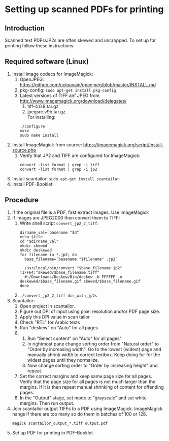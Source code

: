 # Setting up scanned PDFs for printing

## Introduction

Scanned text PDFs/JP2s are often skewed and uncropped. To set up for printing follow these instructions:

## Required software (Linux)

1. Install image codecs for ImageMagick:
   1. OpenJPEG: https://github.com/uclouvain/openjpeg/blob/master/INSTALL.md
   2. pkg-config: `sudo apt-get install pkg-config`
   3. Latest versions of TIFF anf JPEG from http://www.imagemagick.org/download/delegates/
      1. tiff-4.0.8.tar.gz
      2. jpegsrc.v9b.tar.gz  
      For installing:
      ```
      ./configure
      make
      sudo make install
      ```
2. Install ImageMagick from source: https://imagemagick.org/script/install-source.php
   1. Verify that JP2 and TIFF are configured for ImageMagick:
      ```
      convert -list format | grep -i tiff
      convert -list format | grep -i jp2
      ```
3. Install scantailor: `sudo apt-get install scantailor`
4. Install PDF-Booklet

## Procedure

1. If the original file is a PDF, first extract images. Use ImageMagick
2. If images are JPEG2000 then convert them to TIFF:
   1. Write shell script `convert_jp2_2_tiff`:
      ```
      dirname_val=`basename "$d"`
      echo $file
      cd "$dirname_val"
      mkdir skewed
      mkdir deskewed
      for filename in *.jp2; do
        base_filename=`basename "$filename" .jp2`

        /usr/local/bin/convert "$base_filename.jp2" TIFF64:"skewed/$base_filename.tiff"
        #~/Downloads/Deskew/Bin/deskew -b FFFFFF -o deskewed/$base_filename.gif skewed/$base_filename.gif
      done
      ```
   2. `./convert_jp2_2_tiff dir_with_jp2s`
3. Scantailor:
   1. Open project in scantailor.
   2. Figure out DPI of input using pixel resolution and/or PDF page size.
   3. Apply this DPI value in scan tailor
   4. Check "RTL" for Arabic texts
   5. Run "deskew" on "Auto" for all pages
   6. 1. Run "Select content" on "Auto" for all pages"
      2. In rightmost pane change sorting order from "Natural order" to "Order by increasing width". Go to the lowest (widest) page and manually shrink width to correct textbox. Keep doing for for the widest pages until they normalize.
      3. Now change sorting order to "Order by increasing height" and repeat.
   7. Set the correct margins and keep same page size for all pages. Verify that the page size for all pages is not much larger than the margins. If it is then repeat manual shrinking of content for offending pages.
   8. In the "Output" stage, set mode to "grayscale" and set white margins. Then run output.
4. Join scantailor output TIFFs to a PDF using ImageMagick. ImageMagick hangs if there are too many so do them in batches of 100 or 128.
   ```
   magick scantailor_output_*.tiff output.pdf
   ```
5. Set up PDF for printing in PDF-Booklet



